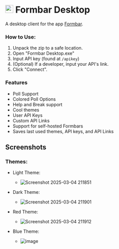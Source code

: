 # <img src='https://github.com/user-attachments/assets/1a8ae6c5-eac1-47d6-b442-b2d55383660d' height=25></img> Formbar Desktop

A desktop client for the app [Formbar](https://github.com/csmith1188/).

### How to Use:
1. Unpack the zip to a safe location.
2. Open "Formbar Desktop.exe"
3. Input API key (found at `/apikey`)
4. (Optional) If a developer, input your API's link.
5. Click "Connect".

### Features
- Poll Support
- Colored Poll Options
- Help and Break support
- Cool themes
- User API Keys
- Custom API Links
- Support for self-hosted Formbars
- Saves last used themes, API keys, and API Links

## Screenshots
### Themes:
- Light Theme:

    - ![Screenshot 2025-03-04 211851](https://github.com/user-attachments/assets/c3687afd-6923-438d-913a-5f2b2c59772d)
- Dark Theme:
    - ![Screenshot 2025-03-04 211901](https://github.com/user-attachments/assets/9ce0e669-126a-4a90-89c9-ba52bbf78768)
- Red Theme:
    - ![Screenshot 2025-03-04 211912](https://github.com/user-attachments/assets/34b8718d-554f-4db8-8e13-80d0baa5489e)
- Blue Theme:
    - ![image](https://github.com/user-attachments/assets/e6a5b86c-4ff8-4e2f-b98e-de828855520e)
